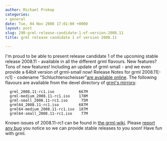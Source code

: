 ```yaml
---
author: Michael Prokop
categories:
- general
date: Tue, 04 Nov 2008 17:01:00 +0000
layout: post
slug: 290-grml-release-candidate-1-of-version-2008.11
title: grml release candidate 1 of version 2008.11

---
```

I'm proud to be able to present release candidate 1 of the upcoming stable release 2008\.11 \- available in all the different grml flavours. New features? Tons of new features! Including an update of grml\-small \- and we even provide a 64bit version of grml\-small now!
Release Notes for grml 2008\.11\[\-rc1] \- codename "Schluchtenscheisser"[are available online](http://grml.org/changelogs/README-grml-2008.11/).
The following flavours are available from the devel directory of [grml's mirrors](http://grml.org/download/#mirrors):
```
  grml_2008.11-rc1.iso           667M
  grml-medium_2008.11-rc1.iso    178M
  grml-small_2008.11-rc1.iso      75M
  grml64_2008.11-rc1.iso         687M
  grml64-medium_2008.11-rc1.iso  187M
  grml64-small_2008.11-rc1.iso    77M
```

Known issues of 2008\.11\-rc1 can be found in [the grml\-wiki](http://wiki.grml.org/doku.php?id=release_candidate).
Please [report any bug](http://grml.org/bugs/) you notice so we can provide stable releases to you soon! Have fun with grml.